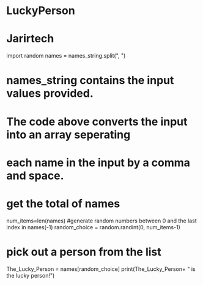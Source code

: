 # LuckyPerson
# Jarirtech
import random 
names = names_string.split(", ")
# names_string contains the input values provided. 
# The code above converts the input into an array seperating
# each name in the input by a comma and space.
# get the total of names
num_items=len(names)
#generate random numbers between 0 and the last index in names(-1)
random_choice = random.randint(0, num_items-1)
# pick out a person from the list
The_Lucky_Person = names[random_choice]
print(The_Lucky_Person+ " is the lucky person!")
